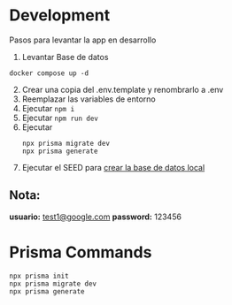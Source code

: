 # Development

Pasos para levantar la app en desarrollo

1. Levantar Base de datos

```
docker compose up -d
```

2. Crear una copia del .env.template y renombrarlo a .env
3. Reemplazar las variables de entorno
4. Ejecutar `npm i`
5. Ejecutar `npm run dev`
6. Ejecutar
   ```
   npx prisma migrate dev
   npx prisma generate

   ```
7. Ejecutar el SEED para [crear la base de datos local](localhost:3000/api/seed)

## Nota:
__usuario:__ test1@google.com
__password:__ 123456

# Prisma Commands

```
npx prisma init
npx prisma migrate dev
npx prisma generate
```
